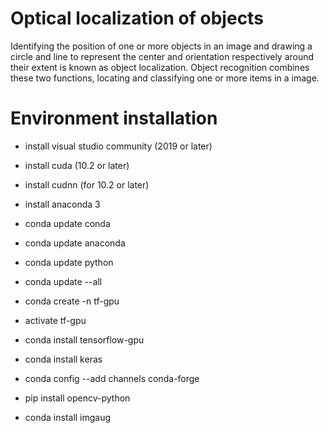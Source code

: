 # Optical localization of objects
 Identifying the position of one or more objects in an image and drawing a circle and line to represent the center and orientation respectively
around their extent is known as object localization. Object recognition combines these two functions, locating and classifying one or more items in a image.

# Environment installation
- install visual studio community (2019 or later)
- install cuda (10.2 or later)
- install cudnn (for 10.2 or later)
- install anaconda 3
- conda update conda
- conda update anaconda
- conda update python
- conda update --all

- conda create -n tf-gpu
- activate tf-gpu
- conda install tensorflow-gpu
- conda install keras
- conda config --add channels conda-forge
- pip install opencv-python
- conda install imgaug



